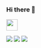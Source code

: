 
### Hi there 👋

<a href="https://www.linkedin.com/in/laurasfduarte/"><img height="30" src="https://github.com/JazzyPizza/JazzyPizza/blob/main/icons/linkedin.png?raw=true"></a>
</p>

![](https://img.shields.io/badge/OS-Windows-blue?logo=windows&logoColor=white&style=flat)
![](https://img.shields.io/badge/Code-Arduino-blue?logo=arduino&logoColor=white&style=flat)
![](https://img.shields.io/badge/Tools-GIMP-blue?logo=gimp&logoColor=white&style=flat)


<!--
**JazzyPizza/JazzyPizza** is a ✨ _special_ ✨ repository because its `README.md` (this file) appears on your GitHub profile.

Here are some ideas to get you started:

- 🔭 I’m currently working on ...
- 🌱 I’m currently learning ...
- 👯 I’m looking to collaborate on ...
- 🤔 I’m looking for help with ...
- 💬 Ask me about ...
- 📫 How to reach me: ...
- 😄 Pronouns: ...
- ⚡ Fun fact: ...
-->

